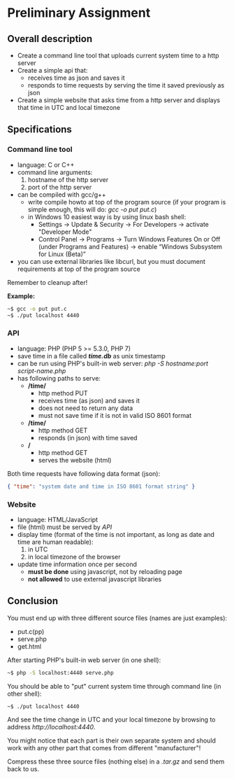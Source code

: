 # Preliminary Assignment

## Overall description
 * Create a command line tool that uploads current system time to a http server
 * Create a simple api that:
   * receives time as json and saves it
   * responds to time requests by serving the time it saved previously as json
 * Create a simple website that asks time from a http server and displays that time in UTC and local timezone

## Specifications

### Command line tool
 * language: C or C++
 * command line arguments:
   1. hostname of the http server
   2. port of the http server
 * can be compiled with gcc/g++
   * write compile howto at top of the program source (if your program is simple enough, this will do: *gcc -o put put.c*)
   * in Windows 10 easiest way is by using linux bash shell:
     * Settings -> Update & Security -> For Developers -> activate "Developer Mode"
     * Control Panel -> Programs -> Turn Windows Features On or Off (under Programs and Features) -> enable “Windows Subsystem for Linux (Beta)”
 * you can use external libraries like libcurl, but you must document requirements at top of the program source

Remember to cleanup after!

**Example:**
```sh
~$ gcc -o put put.c
~$ ./put localhost 4440
```

### API
 * language: PHP (PHP 5 >= 5.3.0, PHP 7)
 * save time in a file called ***time.db*** as unix timestamp
 * can be run using PHP's built-in web server: *php -S hostname:port script-name.php*
 * has following paths to serve:
   * **/time/**
     * http method PUT
     * receives time (as json) and saves it
     * does not need to return any data
     * must not save time if it is not in valid ISO 8601 format
   * **/time/**
     * http method GET
     * responds (in json) with time saved
   * **/**
     * http method GET
     * serves the website (html)

Both time requests have following data format (json):
```json
{ "time": "system date and time in ISO 8601 format string" }
```

### Website
 * language: HTML/JavaScript
 * file (html) must be served by *API*
 * display time (format of the time is not important, as long as date and time are human readable):
   1. in UTC
   2. in local timezone of the browser
 * update time information once per second
   * **must be done** using javascript, not by reloading page
   * **not allowed** to use external javascript libraries

## Conclusion
You must end up with three different source files (names are just examples):
 * put.c(pp)
 * serve.php
 * get.html

After starting PHP's built-in web server (in one shell):
```sh
~$ php -S localhost:4440 serve.php
```
You should be able to "put" current system time through command line (in other shell):
```sh
~$ ./put localhost 4440
```
And see the time change in UTC and your local timezone by browsing to address *http://localhost:4440*.

You might notice that each part is their own separate system and should work with any other part that comes from different "manufacturer"!

Compress these three source files (nothing else) in a *.tar.gz* and send them back to us.
